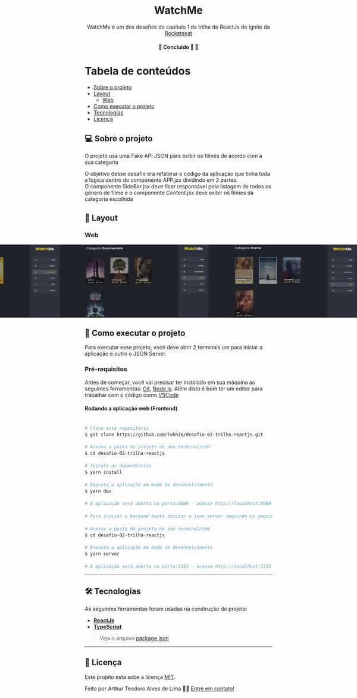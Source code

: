 

<h1 align="center">
     WatchMe
</h1>

<p align="center">  
 WatchMe é um dos desafios do capítulo 1 da trilha de ReactJs do Ignite da <a href="https://rocketseat.com.br/">Rocketseat</a>
</p>

<h4 align="center">
	🚧 Concluído 🚀 🚧
</h4>

Tabela de conteúdos
=================
<!--ts-->
   * [Sobre o projeto](#-sobre-o-projeto)
   * [Layout](#-layout)
     * [Web](#web)
   * [Como executar o projeto](#-como-executar-o-projeto)
   * [Tecnologias](#-tecnologias)
   * [Licença](#user-content--licença)
<!--te-->


## 💻 Sobre o projeto

<p>O projeto usa uma Fake API JSON para exibir os filmes de acordo com a sua categoria</p>
<p>O objetivo desse desafio era refatorar o código da aplicação que tinha toda a logica dentro do componente APP.jsx dividindo em 2 partes. <br>
O componente SideBar.jsx deve ficar responsável pela listagem de todos os gênero de filme e o componente Content.jsx deve exibir os filmes da categoria escolhida</p>

## 🎨 Layout

### Web

<p align="center" style="display: flex; align-items: flex-start; justify-content: center;">
  <img title="Preview da página exibindo os filmes do gênero ação" src="./public/screenshot/watchme-acao.jpg" width="400px" alt="Preview da página exibindo os filmes do gênero ação">
  <img title="Preview da página exibindo os filmes do gênero comédia" src="./public/screenshot/watchme-comedia.jpg" width="400px" alt="Preview da página exibindo os filmes do gênero comédia">
  <img title="Preview da página exibindo os filmes do gênero documentário" src="./public/screenshot/watchme-documentario.jpg" width="400px" alt="Preview da página exibindo os filmes do gênero documentário">
  <img title="Preview da página exibindo os filmes do gênero drama" src="./public/screenshot/watchme-drama.jpg" width="400px" alt="Preview da página exibindo os filmes do gênero drama">
  <img title="Preview da página exibindo os filmes do gênero terror" src="./public/screenshot/watchme-terror.jpg" width="400px" alt="Preview da página exibindo os filmes do gênero terror">  
  <img title="Preview da página exibindo os filmes do gênero família" src="./public/screenshot/watchme-familia.jpg" width="400px" alt="Preview da página exibindo os filmes do gênero família">
</p>

## 🚀 Como executar o projeto

Para executar esse projeto, você deve abrir 2 terminais um para iniciar a aplicação e outro o JSON Server.

### Pré-requisitos

Antes de começar, você vai precisar ter instalado em sua máquina as seguintes ferramentas:
[Git](https://git-scm.com), [Node.js](https://nodejs.org/en/). 
Além disto é bom ter um editor para trabalhar com o código como [VSCode](https://code.visualstudio.com/)

#### Rodando a aplicação web (Frontend)

```bash

# Clone este repositório
$ git clone https://github.com/Tuhh16/desafio-02-trilha-reactjs.git

# Acesse a pasta do projeto no seu terminal/cmd
$ cd desafio-02-trilha-reactjs

# Instale as dependências
$ yarn install

# Execute a aplicação em modo de desenvolvimento
$ yarn dev

# A aplicação será aberta na porta:8080 - acesse http://localhost:8080

# Para iniciar o backend basta iniciar o json server seguindo os seguintes passos

# Acesse a pasta do projeto no seu terminal/cmd
$ cd desafio-02-trilha-reactjs

# Execute a aplicação em modo de desenvolvimento
$ yarn server

# A aplicação será aberta na porta:3333 - acesse http://localhost:3333

```

---

## 🛠 Tecnologias

As seguintes ferramentas foram usadas na construção do projeto:

-   **[ReactJs](https://pt-br.reactjs.org/)**
-   **[TypeScript](https://www.typescriptlang.org/)**

> Veja o arquivo  [package.json](https://github.com/Tuhh16/desafio-02-trilha-reactjs/blob/master/package.json)

---

## 📝 Licença

Este projeto esta sobe a licença [MIT](./LICENSE).

Feito por Arthur Teodoro Alves de Lima 👋🏽 [Entre em contato!](https://www.linkedin.com/in/arthur-lima-reactjs/)